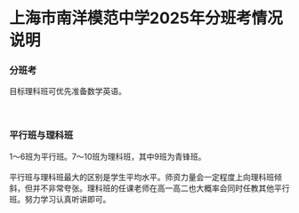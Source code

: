 # 上海市南洋模范中学2025年分班考情况说明
### 分班考
目标理科班可优先准备数学英语。<br>
<br>
<br>


### 平行班与理科班
1～6班为平行班。7～10班为理科班，其中9班为青锋班。<br>
<br>
平行班与理科班最大的区别是学生平均水平。师资力量会一定程度上向理科班倾斜，但并不非常夸张。理科班的任课老师在高一高二也大概率会同时任教其他平行班。努力学习认真听讲即可。